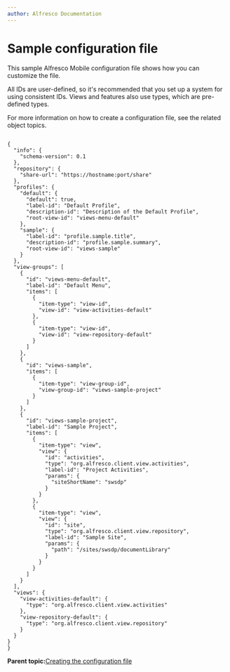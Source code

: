```yaml
---
author: Alfresco Documentation
---
```


# Sample configuration file

This sample Alfresco Mobile configuration file shows how you can customize the file.

All IDs are user-defined, so it's recommended that you set up a system for using consistent IDs. Views and features also use types, which are pre-defined types.

For more information on how to create a configuration file, see the related object topics.

```

{
  "info": {
    "schema-version": 0.1
  },
  "repository": {
    "share-url": "https://hostname:port/share"
  },
  "profiles": {
    "default": {
      "default": true,
      "label-id": "Default Profile",
      "description-id": "Description of the Default Profile",
      "root-view-id": "views-menu-default"
    },
    "sample": {
      "label-id": "profile.sample.title",
      "description-id": "profile.sample.summary",
      "root-view-id": "views-sample"
    }
  },
  "view-groups": [
    {
      "id": "views-menu-default",
      "label-id": "Default Menu",
      "items": [
        {
          "item-type": "view-id",
          "view-id": "view-activities-default"
        },
        {
          "item-type": "view-id",
          "view-id": "view-repository-default"
        }
      ]
    },
    {
      "id": "views-sample",
      "items": [
        {
          "item-type": "view-group-id",
          "view-group-id": "views-sample-project"
        }
      ]
    },
    {
      "id": "views-sample-project",
      "label-id": "Sample Project",
      "items": [
        {
          "item-type": "view",
          "view": {
            "id": "activities",
            "type": "org.alfresco.client.view.activities",
            "label-id": "Project Activities",
            "params": {
              "siteShortName": "swsdp"
            }
          }
        },
        {
          "item-type": "view",
          "view": {
            "id": "site",
            "type": "org.alfresco.client.view.repository",
            "label-id": "Sample Site",
            "params": {
              "path": "/sites/swsdp/documentLibrary"
            }
          }
        }
      ]
    }
  ],
  "views": {
    "view-activities-default": {
      "type": "org.alfresco.client.view.activities"
    },
    "view-repository-default": {
      "type": "org.alfresco.client.view.repository"
    }
  }
}
}
```

**Parent topic:**[Creating the configuration file](../concepts/mobile-config-overview.md)

